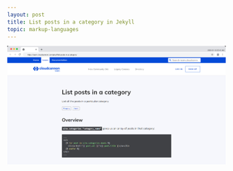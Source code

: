 ```yaml
---
layout: post
title: List posts in a category in Jekyll
topic: markup-languages
---
```


[![© 2022 CloudCannon Ltd](/images/CloudCannon/CloudCannon_list_posts_in_a_category.png)](https://learn.cloudcannon.com/jekyll/list-posts-in-a-category/)
